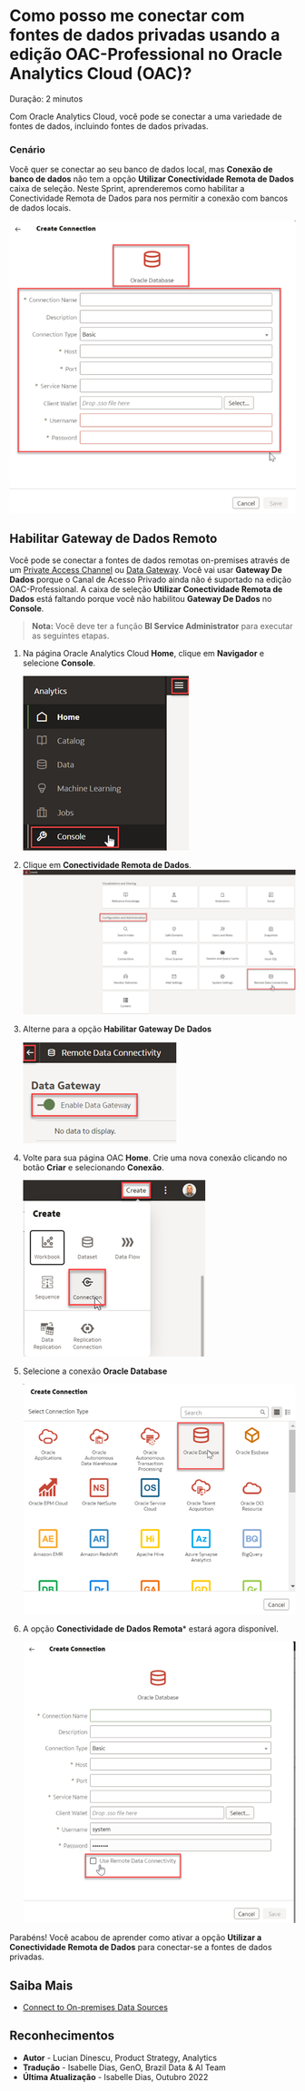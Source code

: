 # Como posso me conectar com fontes de dados privadas usando a edição OAC-Professional no Oracle Analytics Cloud (OAC)?

Duração: 2 minutos

Com Oracle Analytics Cloud, você pode se conectar a uma variedade de fontes de dados, incluindo fontes de dados privadas.

### Cenário
Você quer se conectar ao seu banco de dados local, mas **Conexão de banco de dados** não tem a opção **Utilizar Conectividade Remota de Dados** caixa de seleção. Neste Sprint, aprenderemos como habilitar a Conectividade Remota de Dados para nos permitir a conexão com bancos de dados locais.

   ![No Remote Data Connectivity](images/no-remote-data-checkbox.png)

## Habilitar Gateway de Dados Remoto
Você pode se conectar a fontes de dados remotas on-premises através de um [Private Access Channel](https://docs.oracle.com/en/cloud/paas/analytics-cloud/acsds/connect-private-data-sources-private-access-channel.html#GUID-F3E9ED24-5396-40A4-B675-C6B7D3BDCE7C) ou  [Data Gateway](https://docs.oracle.com/en/cloud/paas/analytics-cloud/acsds/connect-premises-data-sources-using-data-gateway.html). Você vai usar **Gateway De Dados** porque o Canal de Acesso Privado ainda não é suportado na edição OAC-Professional.  A caixa de seleção **Utilizar Conectividade Remota de Dados** está faltando porque você não habilitou **Gateway De Dados** no **Console**.
 > **Nota:** Você deve ter a função **BI Service Administrator** para executar as seguintes etapas.

1. Na página Oracle Analytics Cloud **Home**, clique em **Navigador** e selecione **Console**.  


   ![Console](images/console.png)

2. Clique em **Conectividade Remota de Dados**.
   ![Remote Data Connectivity](images/remote-data-connectivity.png)  

3. Alterne para a opção **Habilitar Gateway De Dados** 

   ![Enable the Enable Data Gateway](images/enable-data-gateway.png)   

4. Volte para sua página OAC **Home**. Crie uma nova conexão clicando no botão **Criar** e selecionando **Conexão**.

   ![Create Connection](images/create-connection.png)  

5. Selecione a conexão **Oracle Database** 

   ![Oracle Data Base Connection](images/connection-database.png)   

6. A opção **Conectividade de Dados Remota*** estará agora disponível.

   ![Remote Data Connectivity Option](images/remote-database-connectivity-option.png)  


Parabéns! Você acabou de aprender como ativar a opção **Utilizar a Conectividade Remota de Dados** para conectar-se a fontes de dados privadas.


## Saiba Mais
* [Connect to On-premises Data Sources](https://docs.oracle.com/en/cloud/paas/analytics-cloud/acsds/connect-premises-data-sources.html)

## Reconhecimentos
* **Autor** - Lucian Dinescu, Product Strategy, Analytics
* **Tradução** - Isabelle Dias, GenO, Brazil Data & AI Team
* **Última Atualização** - Isabelle Dias,  Outubro 2022
